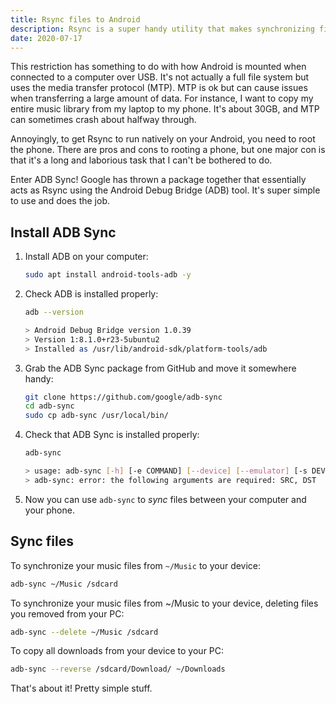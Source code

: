 ```yaml
---
title: Rsync files to Android
description: Rsync is a super handy utility that makes synchronizing files between two systems incredibly simple. Unfortunately, Android doesn't allow users to use this utility straight out of the box. This post discusses why the restrictions exist and how to get around them using ADB-sync.
date: 2020-07-17
---
```


This restriction has something to do with how Android is mounted when connected to a computer over USB. It's not actually a full file system but uses the media transfer protocol (MTP). MTP is ok but can cause issues when transferring a large amount of data. For instance, I want to copy my entire music library from my laptop to my phone. It's about 30GB, and MTP can sometimes crash about halfway through.

Annoyingly, to get Rsync to run natively on your Android, you need to root the phone. There are pros and cons to rooting a phone, but one major con is that it's a long and laborious task that I can't be bothered to do.

Enter ADB Sync! Google has thrown a package together that essentially acts as Rsync using the Android Debug Bridge (ADB) tool. It's super simple to use and does the job.

## Install ADB Sync

1. Install ADB on your computer:

    ```bash
    sudo apt install android-tools-adb -y
    ```

1. Check ADB is installed properly:

    ```bash
    adb --version

    > Android Debug Bridge version 1.0.39
    > Version 1:8.1.0+r23-5ubuntu2
    > Installed as /usr/lib/android-sdk/platform-tools/adb
    ```

1. Grab the ADB Sync package from GitHub and move it somewhere handy:

    ```bash
    git clone https://github.com/google/adb-sync
    cd adb-sync
    sudo cp adb-sync /usr/local/bin/
    ```

1. Check that ADB Sync is installed properly:

    ```bash
    adb-sync
    
    > usage: adb-sync [-h] [-e COMMAND] [--device] [--emulator] [-s DEVICE] [-H HOST] [-P PORT] [-R] [-2] [-t] [-d] [-f] [-n] [-L] [--dry-run] SRC [SRC ...] DST
    > adb-sync: error: the following arguments are required: SRC, DST
    ```

1. Now you can use `adb-sync` to _sync_ files between your computer and your phone.

## Sync files

To synchronize your music files from `~/Music` to your device:

```bash
adb-sync ~/Music /sdcard
```

To synchronize your music files from ~/Music to your device, deleting files you removed from your PC:

```bash
adb-sync --delete ~/Music /sdcard
```

To copy all downloads from your device to your PC:

```bash
adb-sync --reverse /sdcard/Download/ ~/Downloads
```

That's about it! Pretty simple stuff.
